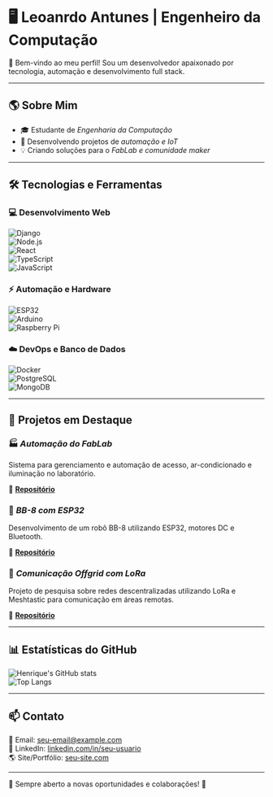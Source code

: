 # 🖥️ Leoanrdo Antunes | Engenheiro da Computação  

🚀 Bem-vindo ao meu perfil! Sou um desenvolvedor apaixonado por tecnologia, automação e desenvolvimento full stack.

---

## 🌎 Sobre Mim  
- 🎓 Estudante de *Engenharia da Computação*  
- 🔧 Desenvolvendo projetos de *automação e IoT*  
- 💡 Criando soluções para o *FabLab e comunidade maker*  

---

## 🛠️ Tecnologias e Ferramentas  
### 💻 Desenvolvimento Web  
![Django](https://img.shields.io/badge/Django-092E20?style=for-the-badge&logo=django&logoColor=white)  
![Node.js](https://img.shields.io/badge/Node.js-43853D?style=for-the-badge&logo=node.js&logoColor=white)  
![React](https://img.shields.io/badge/React-61DAFB?style=for-the-badge&logo=react&logoColor=white)  
![TypeScript](https://img.shields.io/badge/TypeScript-3178C6?style=for-the-badge&logo=typescript&logoColor=white)  
![JavaScript](https://img.shields.io/badge/JavaScript-F7DF1E?style=for-the-badge&logo=javascript&logoColor=black)  

### ⚡ Automação e Hardware  
![ESP32](https://img.shields.io/badge/ESP32-000000?style=for-the-badge&logo=espressif&logoColor=white)  
![Arduino](https://img.shields.io/badge/Arduino-00979D?style=for-the-badge&logo=arduino&logoColor=white)  
![Raspberry Pi](https://img.shields.io/badge/Raspberry%20Pi-C51A4A?style=for-the-badge&logo=raspberry-pi&logoColor=white)  

### ☁️ DevOps e Banco de Dados  
![Docker](https://img.shields.io/badge/Docker-2496ED?style=for-the-badge&logo=docker&logoColor=white)  
![PostgreSQL](https://img.shields.io/badge/PostgreSQL-336791?style=for-the-badge&logo=postgresql&logoColor=white)  
![MongoDB](https://img.shields.io/badge/MongoDB-47A248?style=for-the-badge&logo=mongodb&logoColor=white)  

---

## 📌 Projetos em Destaque  

### 🏭 *Automação do FabLab*  
Sistema para gerenciamento e automação de acesso, ar-condicionado e iluminação no laboratório.  

🔗 **[Repositório](https://github.com/seu-usuario/automacao-fablab)**  

### 🤖 *BB-8 com ESP32*  
Desenvolvimento de um robô BB-8 utilizando ESP32, motores DC e Bluetooth.  

🔗 **[Repositório](https://github.com/seu-usuario/bb8-esp32)**  

### 📡 *Comunicação Offgrid com LoRa*  
Projeto de pesquisa sobre redes descentralizadas utilizando LoRa e Meshtastic para comunicação em áreas remotas.  

🔗 **[Repositório](https://github.com/seu-usuario/comunicacao-lora)**  

---

## 📊 Estatísticas do GitHub  
![Henrique's GitHub stats](https://github-readme-stats.vercel.app/api?username=seu-usuario&show_icons=true&theme=radical)  
![Top Langs](https://github-readme-stats.vercel.app/api/top-langs/?username=seu-usuario&layout=compact&theme=radical)  

---

## 📫 Contato  
📧 Email: [seu-email@example.com](mailto:seu-email@example.com)  
💼 LinkedIn: [linkedin.com/in/seu-usuario](https://linkedin.com/in/seu-usuario)  
🌎 Site/Portfólio: [seu-site.com](https://seu-site.com)  

---

🔹 Sempre aberto a novas oportunidades e colaborações! 🚀

<!--
**LeonardoAntunes1998/LeonardoAntunes1998** is a ✨ _special_ ✨ repository because its `README.md` (this file) appears on your GitHub profile.

Here are some ideas to get you started:

- 🔭 I’m currently working on ...
- 🌱 I’m currently learning ...
- 👯 I’m looking to collaborate on ...
- 🤔 I’m looking for help with ...
- 💬 Ask me about ...
- 📫 How to reach me: ...
- 😄 Pronouns: ...
- ⚡ Fun fact: ...
-->
